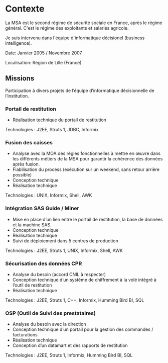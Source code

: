 # Contexte

La MSA est le second régime de sécurité sociale en France, après le régime général. C'est le régime des exploitants et salariés agricole.

Je suis intervenu dans l'équipe d'informatique décisionel (business intelligence).

Date: Janvier 2005 / Novembre 2007

Localisation: Région de Lille (France)

## Missions

Participation à divers projets de l’équipe d’informatique décisionnelle de l’institution.

### Portail de restitution

- Réalisation technique du portail de restitution

Technologies : J2EE, Struts 1, JDBC, Informix


### Fusion des caisses

- Analyse avec la MOA des règles fonctionnelles à mettre en œuvre dans les différents métiers de la MSA pour garantir la cohérence des données après fusion.
- Fiabilisation du process (exécution sur un weekend, sans retour arrière possible)
- Conception technique
- Réalisation technique

Technologies : UNIX, Informix, Shell, AWK

### Intégration SAS Guide / Miner

- Mise en place d’un lien entre le portail de restitution, la base de données et la machine SAS.
- Conception technique
- Réalisation technique
- Suivi de déploiement dans 5 centres de production

Technologies : J2EE, Struts 1, UNIX, Informix, Shell, AWK

### Sécurisation des données CPR

- Analyse du besoin (accord CNIL à respecter)
- Conception technique d’un système de chiffrement à la volé intégré à l’outil de restitution
- Réalisation technique

Technologies : J2EE, Struts 1, C++, Informix, Humming Bird BI, SQL

### OSP (Outil de Suivi des prestataires)

- Analyse du besoin avec la direction
- Conception technique d’un portail pour la gestion des commandes / facturations
- Réalisation technique
- Conception d’un datamart et des rapports de restitution

Technologies : J2EE, Struts 1, Informix, Humming Bird BI, SQL
